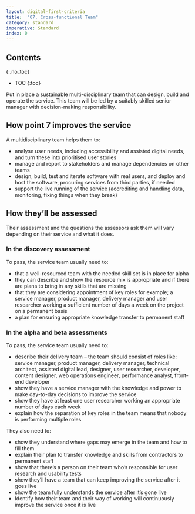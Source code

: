```yaml
---
layout: digital-first-criteria
title:  "07. Cross-functional Team"
category: standard
imperative: Standard
index: 0
---
```


## Contents
{:.no_toc}
* TOC
{:toc}
<!--TOC max3-->

Put in place a sustainable multi-disciplinary team that can design, build and operate the service. This team will be led by a suitably skilled senior manager with decision-making responsibility.

## How point 7 improves the service

A multidisciplinary team helps them to:

* analyse user needs, including accessibility and assisted digital needs, and turn these into prioritised user stories
* manage and report to stakeholders and manage dependencies on other teams
* design, build, test and iterate software with real users, and deploy and host the software, procuring services from third parties, if needed
* support the live running of the service (accrediting and handling data, monitoring, fixing things when they break)

## How they’ll be assessed

Their assessment and the questions the assessors ask them will vary depending on their service and what it does.

### In the discovery assessment

To pass, the service team usually need to:

* that a well-resourced team with the needed skill set is in place for alpha
* they can describe and show the resource mix is appropriate and if there are plans to bring in any skills that are missing
* that they are considering appointment of key roles for example; a service manager, product manager, delivery manager and user researcher working a sufficient number of days a week on the project on a permanent basis
* a plan for ensuring appropriate knowledge transfer to permanent staff

### In the alpha and beta assessments

To pass, the service team usually need to:

* describe their delivery team – the team should consist of roles like: service manager, product manager, delivery manager, technical architect, assisted digital lead, designer, user researcher, developer, content designer, web operations engineer, performance analyst, front-end developer
* show they have a service manager with the knowledge and power to make day-to-day decisions to improve the service
* show they have at least one user researcher working an appropriate number of days each week
* explain how the separation of key roles in the team means that nobody is performing multiple roles

They also need to:

* show they understand where gaps may emerge in the team and how to fill them
* explain their plan to transfer knowledge and skills from contractors to permanent staff
* show that there’s a person on their team who’s responsible for user research and usability tests
* show they’ll have a team that can keep improving the service after it goes live
* show the team fully understands the service after it’s gone live
* Identify how their team and their way of working will continuously improve the service once it is live

